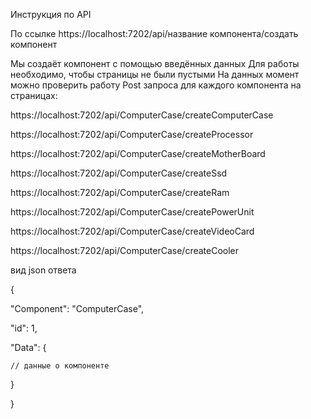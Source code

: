 Инструкция по API

По ссылке https://localhost:7202/api/название компонента/создать компонент

Мы создаёт компонент с помощью введённых данных
Для работы необходимо, чтобы страницы не были пустыми
На данных момент можно проверить работу Post запроса для каждого компонента на страницах:


https://localhost:7202/api/ComputerCase/createComputerCase


https://localhost:7202/api/ComputerCase/createProcessor


https://localhost:7202/api/ComputerCase/createMotherBoard


https://localhost:7202/api/ComputerCase/createSsd


https://localhost:7202/api/ComputerCase/createRam


https://localhost:7202/api/ComputerCase/createPowerUnit


https://localhost:7202/api/ComputerCase/createVideoCard


https://localhost:7202/api/ComputerCase/createCooler


 вид json ответа
 
 
 {
 
  "Component": "ComputerCase",
  
  "id": 1, 
  
  "Data": {
  
    // данные о компоненте
    
  }
  
}
   

